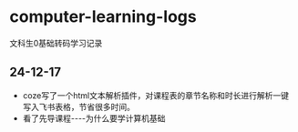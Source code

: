 # computer-learning-logs
文科生0基础转码学习记录

## 24-12-17

- coze写了一个html文本解析插件，对课程表的章节名称和时长进行解析一键写入飞书表格，节省很多时间。
- 看了先导课程----为什么要学计算机基础
